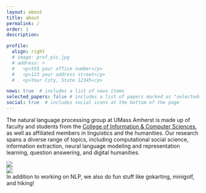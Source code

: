 ```yaml
---
layout: about
title: about
permalink: /
order: 1
description:

profile:
  align: right
  # image: prof_pic.jpg
  # address: >
  #   <p>555 your office number</p>
  #   <p>123 your address street</p>
  #   <p>Your City, State 12345</p>

news: true  # includes a list of news items
selected_papers: false # includes a list of papers marked as "selected={true}"
social: true  # includes social icons at the bottom of the page
---
```


The natural language processing group at UMass Amherst is made up of faculty and students from the <a href="https://www.cics.umass.edu/">College of Information & Computer Sciences</a>, as well as affiliated members in linguistics and the humanities. Our research spans a diverse range of topics, including computational social science, information extraction, neural language modeling and representation learning, question answering, and digital humanities. 

<div class="row mt-3">
    <div class="col-sm mt-3 mt-md-0">
        <img class="img-fluid rounded z-depth-1" src="{{ site.baseurl }}/assets/img/gokart.JPG" data-zoomable>
    </div>
    <div class="col-sm mt-3 mt-md-0">
        <img class="img-fluid rounded z-depth-1" src="{{ site.baseurl }}/assets/img/arcade.JPG" data-zoomable>
    </div>
</div>
<div class="caption">
    In addition to working on NLP, we also do fun stuff like gokarting, minigolf, and hiking!
</div>

